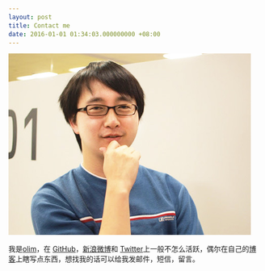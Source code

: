 ```yaml
---
layout: post
title: Contact me
date: 2016-01-01 01:34:03.000000000 +08:00
---
```


![](assets/images/photo.jpeg)

我是[olim](http://mkzg.com)，在 [GitHub](https://github.com/mkzg)，[新浪微博](http://weibo.com/olimw/)和 [Twitter](https://twitter.com/archwei)上一般不怎么活跃，偶尔在自己的[博客](http://mkzg.com)上瞎写点东西，想找我的话可以给我发邮件，短信，留言。

<center>

<h1>
<a href="https://github.com/mkzg" class="fa fa-github"></a>
<a href="http://weibo.com/olimw/" class="fa fa-weibo"></a>
<a href="https://twitter.com/archwei" class="fa fa-twitter"></a>
<a href="http://www.mkzg.com" class="fa fa-linkedin"></a>
<a href="http://mkzg.com" class="fa fa-pencil"></a>
<a href="mailto:archiwei@gmail.com" class="fa fa-envelope"></a>
</h1>

</center>
